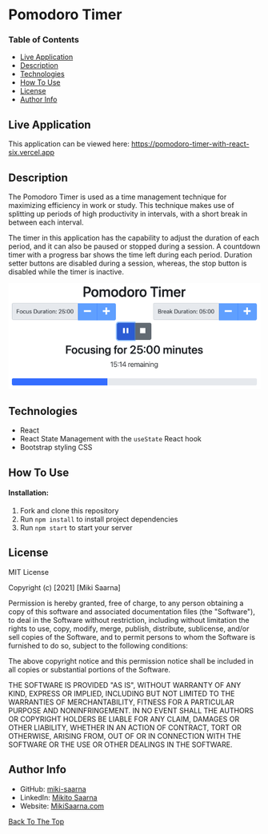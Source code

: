 
# Pomodoro Timer

### Table of Contents

- [Live Application](#live-application)
- [Description](#description)
- [Technologies](#technologies)
- [How To Use](#how-to-use)
- [License](#license)
- [Author Info](#author-info)

## Live Application

This application can be viewed here: https://pomodoro-timer-with-react-six.vercel.app

## Description

The Pomodoro Timer is used as a time management technique for maximizing efficiency in work or study. This technique makes use of splitting up periods of high productivity in intervals, with a short break in between each interval.

The timer in this application has the capability to adjust the duration of each period, and it can also be paused or stopped during a session. A countdown timer with a progress bar shows the time left during each period. Duration setter buttons are disabled during a session, whereas, the stop button is disabled while the timer is inactive.

![Image of the application actively running](/images/pomodoro-timer-active.png)

## Technologies

- React
- React State Management with the `useState` React hook
- Bootstrap styling CSS

## How To Use

#### Installation:

1. Fork and clone this repository
2. Run `npm install` to install project dependencies
3. Run `npm start` to start your server

## License

MIT License

Copyright (c) [2021] [Miki Saarna]

Permission is hereby granted, free of charge, to any person obtaining a copy
of this software and associated documentation files (the "Software"), to deal
in the Software without restriction, including without limitation the rights
to use, copy, modify, merge, publish, distribute, sublicense, and/or sell
copies of the Software, and to permit persons to whom the Software is
furnished to do so, subject to the following conditions:

The above copyright notice and this permission notice shall be included in all
copies or substantial portions of the Software.

THE SOFTWARE IS PROVIDED "AS IS", WITHOUT WARRANTY OF ANY KIND, EXPRESS OR
IMPLIED, INCLUDING BUT NOT LIMITED TO THE WARRANTIES OF MERCHANTABILITY,
FITNESS FOR A PARTICULAR PURPOSE AND NONINFRINGEMENT. IN NO EVENT SHALL THE
AUTHORS OR COPYRIGHT HOLDERS BE LIABLE FOR ANY CLAIM, DAMAGES OR OTHER
LIABILITY, WHETHER IN AN ACTION OF CONTRACT, TORT OR OTHERWISE, ARISING FROM,
OUT OF OR IN CONNECTION WITH THE SOFTWARE OR THE USE OR OTHER DEALINGS IN THE
SOFTWARE.

## Author Info


- GitHub: [miki-saarna](https://github.com/miki-saarna)
- LinkedIn: [Mikito Saarna](https://www.linkedin.com/in/mikito-saarna/)
- Website: [MikiSaarna.com](https://MikiSaarna.com)

[Back To The Top](#pomodoro-timer)